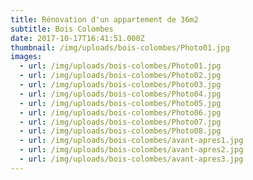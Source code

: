 ```yaml
---
title: Rénovation d'un appartement de 36m2
subtitle: Bois Colombes
date: 2017-10-17T16:41:51.000Z
thumbnail: /img/uploads/bois-colombes/Photo01.jpg
images:
  - url: /img/uploads/bois-colombes/Photo01.jpg
  - url: /img/uploads/bois-colombes/Photo02.jpg
  - url: /img/uploads/bois-colombes/Photo03.jpg
  - url: /img/uploads/bois-colombes/Photo04.jpg
  - url: /img/uploads/bois-colombes/Photo05.jpg
  - url: /img/uploads/bois-colombes/Photo06.jpg
  - url: /img/uploads/bois-colombes/Photo07.jpg
  - url: /img/uploads/bois-colombes/Photo08.jpg
  - url: /img/uploads/bois-colombes/avant-apres1.jpg
  - url: /img/uploads/bois-colombes/avant-apres2.jpg
  - url: /img/uploads/bois-colombes/avant-apres3.jpg
---
```

